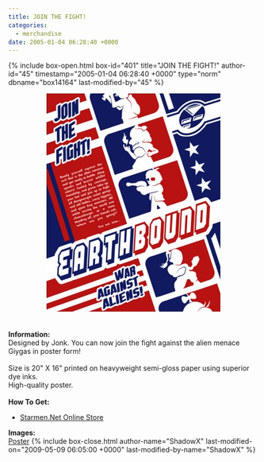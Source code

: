```yaml
---
title: JOIN THE FIGHT!
categories:
  - merchandise
date: 2005-01-04 06:28:40 +0000
---
```

{% include box-open.html box-id="401" title="JOIN THE FIGHT!" author-id="45" timestamp="2005-01-04 06:28:40 +0000" type="norm" dbname="box14164" last-modified-by="45" %}
	<center>
	<img src="/merchandise/images/smn_jtf_title.jpg" border="0" alt="JOIN THE FIGHT!" />
	</center>
	<br /><br />
	<b>Information:</b>
	<br />
	Designed by Jonk. You can now join the fight against the alien menace Giygas in poster 
	form!
	<br /><br />
	Size is 20" X 16" printed on heavyweight semi-gloss paper using superior dye inks.  
	High-quality poster.
	<br /><br />
	<b>How To Get:</b>
	<br />
	<ul>
	<li><a href="http://www.cafeshops.com/starmen.11240821">Starmen.Net Online Store</a></li>
	</ul>
	<b>Images:</b>
	<br />
	<a href="/merchandise/images/smn_jtf_poster.jpg">Poster</a>
{% include box-close.html author-name="ShadowX" last-modified-on="2009-05-09 06:05:00 +0000" last-modified-by-name="ShadowX" %}

